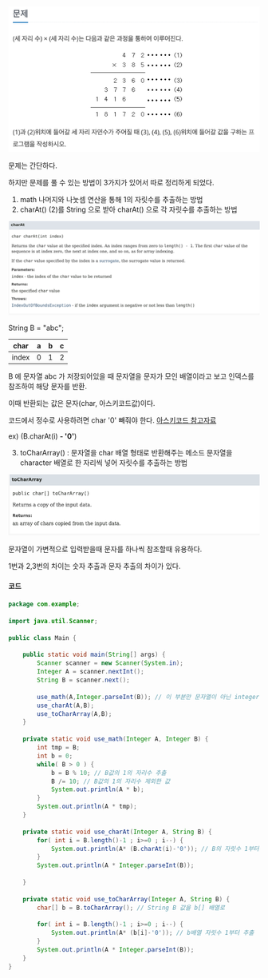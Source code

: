 ![image-20220510130126302](../images/image-20220510130126302.png)



문제는 간단하다.

하지만 문제를 풀 수 있는 방법이 3가지가 있어서 따로 정리하게 되었다.

1. math
	나머지와 나눗셈 연산을 통해 1의 자릿수를 추출하는 방법
2. charAt()
	(2)를 String 으로 받아 charAt() 으로 각 자릿수를 추출하는 방법

![image-20220510155823474](../images/image-20220510155823474.png)

String B = "abc";

| char  | a    | b    | c    |
| ----- | ---- | ---- | ---- |
| index | 0    | 1    | 2    |

B 에 문자열 abc 가 저장되어있을 때 문자열을 문자가 모인 배열이라고 보고 인덱스를 참조하여 해당 문자를 반환.

이때 반환되는 값은 문자(char, 아스키코드값)이다.

코드에서 정수로 사용하려면 char '0' 빼줘야 한다. [ 아스키코드 참고자료](https://namu.wiki/jump/VVSBeW7FWW%2FNtJ1rQnap3GcaGinfRchk8Hvm4M9YUgASBya7Bct86WpqpbhBEsmV%2F18XwZnVW1mWpsT6S2JkEt4VFgFxoQgZu7pyfjZbMUg%3D)

ex) (B.charAt(i) **- '0'**)



3. toCharArray() : 문자열을 char 배열 형태로 반환해주는 메소드
	문자열을 character 배열로 한 자리씩 넣어 자릿수를 추출하는 방법

![image-20220510162131376](../images/image-20220510162131376.png)

문자열이 가변적으로 입력받을때 문자를 하나씩 참조할때 유용하다.



1번과 2,3번의 차이는 숫자 추출과 문자 추출의 차이가 있다.

#### 코드

```java
package com.example;

import java.util.Scanner;

public class Main {

    public static void main(String[] args) {
        Scanner scanner = new Scanner(System.in);
        Integer A = scanner.nextInt();
        String B = scanner.next();

        use_math(A,Integer.parseInt(B)); // 이 부분만 문자열이 아닌 integer 사용
        use_charAt(A,B);
        use_toCharArray(A,B);
    }

    private static void use_math(Integer A, Integer B) {
        int tmp = B;
        int b = 0;
        while( B > 0 ) {
            b = B % 10; // B값의 1의 자리수 추출
            B /= 10; // B값의 1의 자리수 제외한 값
            System.out.println(A * b);
        }
        System.out.println(A * tmp);
    }

    private static void use_charAt(Integer A, String B) {
        for( int i = B.length()-1 ; i>=0 ; i--) {
            System.out.println(A* (B.charAt(i)-'0')); // B의 자릿수 1부터 추출
        }
        System.out.println(A * Integer.parseInt(B));

    }

    private static void use_toCharArray(Integer A, String B) {
        char[] b = B.toCharArray(); // String B 값을 b[] 배열로

        for( int i = B.length()-1 ; i>=0 ; i--) {
            System.out.println(A* (b[i]-'0')); // b배열 자릿수 1부터 추출
        }
        System.out.println(A * Integer.parseInt(B));
    }
}

```



